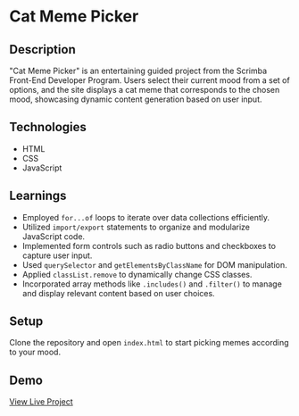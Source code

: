 # Cat Meme Picker

## Description
"Cat Meme Picker" is an entertaining guided project from the Scrimba Front-End Developer Program. Users select their current mood from a set of options, and the site displays a cat meme that corresponds to the chosen mood, showcasing dynamic content generation based on user input.

## Technologies
- HTML
- CSS
- JavaScript

## Learnings
- Employed `for...of` loops to iterate over data collections efficiently.
- Utilized `import/export` statements to organize and modularize JavaScript code.
- Implemented form controls such as radio buttons and checkboxes to capture user input.
- Used `querySelector` and `getElementsByClassName` for DOM manipulation.
- Applied `classList.remove` to dynamically change CSS classes.
- Incorporated array methods like `.includes()` and `.filter()` to manage and display relevant content based on user choices.

## Setup
Clone the repository and open `index.html` to start picking memes according to your mood.

## Demo
[View Live Project](#)

